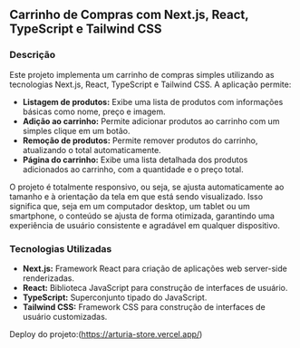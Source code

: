 ## Carrinho de Compras com Next.js, React, TypeScript e Tailwind CSS

### Descrição
Este projeto implementa um carrinho de compras simples utilizando as tecnologias Next.js, React, TypeScript e Tailwind CSS. A aplicação permite:

* **Listagem de produtos:** Exibe uma lista de produtos com informações básicas como nome, preço e imagem.
* **Adição ao carrinho:** Permite adicionar produtos ao carrinho com um simples clique em um botão.
* **Remoção de produtos:** Permite remover produtos do carrinho, atualizando o total automaticamente.
* **Página do carrinho:** Exibe uma lista detalhada dos produtos adicionados ao carrinho, com a quantidade e o preço total.

O projeto é totalmente responsivo, ou seja, se ajusta automaticamente ao tamanho e à orientação da tela em que está sendo visualizado. Isso significa que, seja em um computador desktop, um tablet ou um smartphone, o conteúdo se ajusta de forma otimizada, garantindo uma experiência de usuário consistente e agradável em qualquer dispositivo.

### Tecnologias Utilizadas
* **Next.js:** Framework React para criação de aplicações web server-side renderizadas.
* **React:** Biblioteca JavaScript para construção de interfaces de usuário.
* **TypeScript:** Superconjunto tipado do JavaScript.
* **Tailwind CSS:** Framework CSS para construção de interfaces de usuário customizadas.

Deploy do projeto:(https://arturia-store.vercel.app/)
